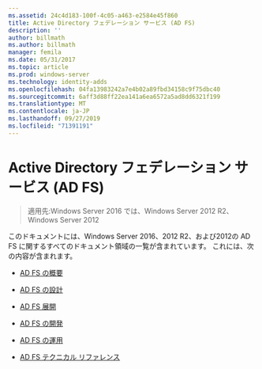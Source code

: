```yaml
---
ms.assetid: 24c4d183-100f-4c05-a463-e2584e45f860
title: Active Directory フェデレーション サービス (AD FS)
description: ''
author: billmath
ms.author: billmath
manager: femila
ms.date: 05/31/2017
ms.topic: article
ms.prod: windows-server
ms.technology: identity-adds
ms.openlocfilehash: 04fa13983242a7e4b02a89fbd34158c9f75dbc40
ms.sourcegitcommit: 6aff3d88ff22ea141a6ea6572a5ad8dd6321f199
ms.translationtype: MT
ms.contentlocale: ja-JP
ms.lasthandoff: 09/27/2019
ms.locfileid: "71391191"
---
```

# <a name="active-directory-federation-services"></a>Active Directory フェデレーション サービス (AD FS)

>適用先:Windows Server 2016 では、Windows Server 2012 R2、Windows Server 2012 
  
このドキュメントには、Windows Server 2016、2012 R2、および2012の AD FS に関するすべてのドキュメント領域の一覧が含まれています。  これには、次の内容が含まれます。  
  
* [AD FS の概要](ad-fs/AD-FS-2016-Overview.md)

* [AD FS の設計](ad-fs/AD-FS-Design.md)
  
* [AD FS 展開](ad-fs/AD-FS-Deployment.md)  
  
* [AD FS の開発](ad-fs/AD-FS-Development.md)  
  
* [AD FS の運用](ad-fs/AD-FS-2016-Operations.md)

* [AD FS テクニカル リファレンス](ad-fs/AD-FS-Technical-Reference.md)


